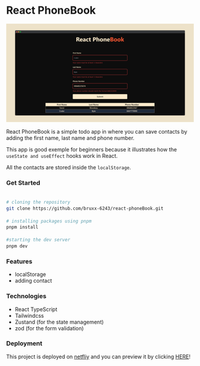 # React PhoneBook

![react PhoneBook screenShot](./public/screely-1708687385565.png)

React PhoneBook is a simple todo app in where you can save contacts by adding the first name, last name and phone number.

This app is good exemple for beginners because it illustrates how the `useState and useEffect` hooks work in React.

All the contacts are stored inside the `localStorage`.

### Get Started

```bash

# cloning the repository
git clone https://github.com/bruxx-6243/react-phoneBook.git

# installing packages using pnpm
pnpm install

#starting the dev server
pnpm dev
```

### Features

- localStorage
- adding contact

### Technologies

- React TypeScript
- Tailwindcss
- Zustand (for the state management)
- zod (for the form validation)

### Deployment

This project is deployed on [netfliy](https://app.netlify.com/) and you can preview it by clicking [HERE](https://brx-hashcode-react-phonebook.netlify.app/)!
